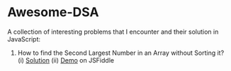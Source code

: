 # Awesome-DSA

A collection of interesting problems that I encounter and their solution in JavaScript:
1. How to find the Second Largest Number in an Array without Sorting it? 
  (i)  [Solution](https://github.com/kirtijalan/Awesome-DSA/blob/master/SecondLargestNumber.js)
  (ii) [Demo](https://jsfiddle.net/kirtijalan/6cf7a4ny/1/) on JSFiddle
